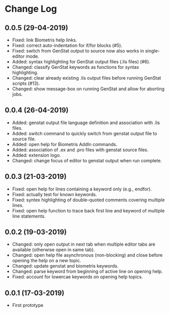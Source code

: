 # Change Log

## 0.0.5 (29-04-2019)

- Fixed: link Biometris help links.
- Fixed: correct auto-indentation for if/for blocks (#5).
- Fixed: switch from GenStat output to source now also works in single-editor mode.
- Added: syntax highlighting for GenStat output files (.lis files) (#6).
- Changed: classify GenStat keywords as functions for syntax highlighting.
- Changed: clear already existing .lis output files before running GenStat scripts (#13).
- Changed: show message-box on running GenStat and allow for aborting jobs.

## 0.0.4 (26-04-2019)

- Added: genstat output file language definition and association with .lis files.
- Added: switch command to quickly switch from genstat output file to source file.
- Added: open help for Biometris AddIn commands.
- Added: association of .ex and .pro files with genstat source files.
- Added: extension logo.
- Changed: change focus of editor to genstat output when run complete.

## 0.0.3 (21-03-2019)

- Fixed: open help for lines containing a keyword only (e.g., endfor).
- Fixed: actually test for known keywords.
- Fixed: syntex highlighting of double-quoted comments covering multiple lines.
- Fixed: open help function to trace back first line and keyword of multiple line statements.

## 0.0.2 (19-03-2019)

- Changed: only open output in next tab when multiple editor tabs are available (otherwise open in same tab).
- Changed: open help file asynchronous (non-blocking) and close before opening the help on a new topic.
- Changed: update genstat and biometris keywords.
- Changed: parse keyword from beginning of active line on opening help.
- Fixed: account for lowercae keywords on opening help topics.

## 0.0.1 (17-03-2019)

- First prototype
